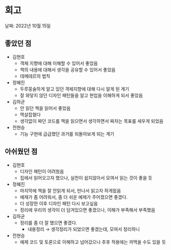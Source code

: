 # 회고

날짜: 2022년 10월 15일

## 좋았던 점

- 김현호
    - 객체 지향에 대해 이해할 수 있어서 좋았음
    - 책의 내용에 대해서 생각을 공유할 수 있어서 좋았음
    - 데메테르의 법칙
- 정혜진
    - 두루뭉술하게 알고 있던 객체지향에 대해 다시 알게 된 계기
    - 잘 와닿지 않던 디자인 패턴들을 알고 현업을 이해하게 되서 좋았음
- 김하균
    - 안 읽던 책을 읽어서 좋았음
    - 멱살잡혔다
    - 생각없이 짜던 코드를 책을 읽으면서 생각하면서 짜자는 목표를 세우게 되었음
- 전현승
    - 기능 구현에 급급했던 과거를 되돌아보게 되는 계기

## 아쉬웠던 점

- 김현호
    - 디자인 패턴이 어려웠음
    - 집에서 읽어오고자 했으나, 실천이 쉽지않아서 모여서 읽는 것이 좋을 듯
- 정혜진
    - 마지막에 책을 잘 안읽게 되서, 만나서 읽고자 하게됬음
    - 예제가 좀 어려워서, 좀 더 쉬운 예제가 주어졌으면 좋겠다.
    - 더 성장한 이후 디자인 패턴 다시 보고싶음
    - 정리에 우리의 생각이 더 담겨있으면 좋겠으나, 이해가 부족해서 부족했음
- 김하균
    - 정리를 좀 더 잘 했으면 좋겠다.
        - 내용정리 → 생각정리가 되었으면 좋겠는데, 모여서 정리하니
- 전현승
    - 예제 코드 및 토론으로 이해하고 넘어갔으나 추후 적용에는 까먹을 수도 있을 듯